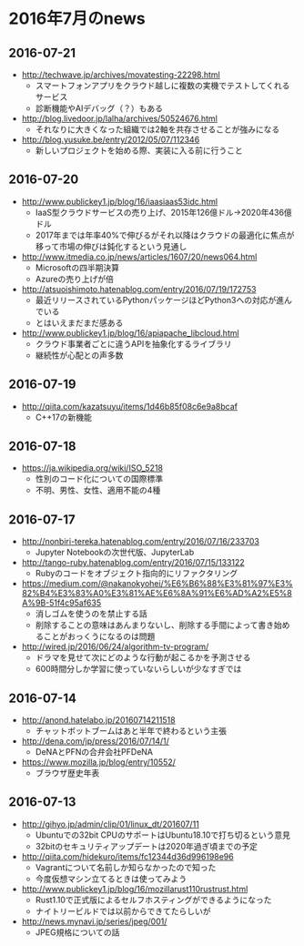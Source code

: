 # 2016年7月のnews


## 2016-07-21

* http://techwave.jp/archives/movatesting-22298.html
  * スマートフォンアプリをクラウド越しに複数の実機でテストしてくれるサービス
  * 診断機能やAIデバッグ（？）もある
* http://blog.livedoor.jp/lalha/archives/50524676.html
  * それなりに大きくなった組織では2軸を共存させることが強みになる
* http://blog.yusuke.be/entry/2012/05/07/112346
  * 新しいプロジェクトを始める際、実装に入る前に行うこと



## 2016-07-20

* http://www.publickey1.jp/blog/16/iaasiaas53idc.html
  * IaaS型クラウドサービスの売り上げ、2015年126億ドル→2020年436億ドル
  * 2017年までは年率40%で伸びるがそれ以降はクラウドの最適化に焦点が移って市場の伸びは鈍化するという見通し
* http://www.itmedia.co.jp/news/articles/1607/20/news064.html
  * Microsoftの四半期決算
  * Azureの売り上げが倍
* http://atsuoishimoto.hatenablog.com/entry/2016/07/19/172753
  * 最近リリースされているPythonパッケージほどPython3への対応が進んでいる
  * とはいえまだまだ感ある
* http://www.publickey1.jp/blog/16/apiapache_libcloud.html
  * クラウド事業者ごとに違うAPIを抽象化するライブラリ
  * 継続性が心配との声多数


## 2016-07-19

* http://qiita.com/kazatsuyu/items/1d46b85f08c6e9a8bcaf
  * C++17の新機能


## 2016-07-18

* https://ja.wikipedia.org/wiki/ISO_5218
  * 性別のコード化についての国際標準
  * 不明、男性、女性、適用不能の4種


## 2016-07-17

* http://nonbiri-tereka.hatenablog.com/entry/2016/07/16/233703
  * Jupyter Notebookの次世代版、JupyterLab
* http://tango-ruby.hatenablog.com/entry/2016/07/15/133122
  * Rubyのコードをオブジェクト指向的にリファクタリング
* https://medium.com/@nakanokyohei/%E6%B6%88%E3%81%97%E3%82%B4%E3%83%A0%E3%81%AE%E6%8A%91%E6%AD%A2%E5%8A%9B-51f4c95af635
  * 消しゴムを使うのを禁止する話
  * 削除することの意味はあんまりないし、削除する手間によって書き始めることがおっくうになるのは問題
* http://wired.jp/2016/06/24/algorithm-tv-program/
  * ドラマを見せて次にどのような行動が起こるかを予測させる
  * 600時間分しか学習に使っていないらしいが少なすぎでは


## 2016-07-14

* http://anond.hatelabo.jp/20160714211518
  * チャットボットブームはあと半年で終わるという主張
* http://dena.com/jp/press/2016/07/14/1/
  * DeNAとPFNの合弁会社PFDeNA
* https://www.mozilla.jp/blog/entry/10552/
  * ブラウザ歴史年表


## 2016-07-13

* http://gihyo.jp/admin/clip/01/linux_dt/201607/11
  * Ubuntuでの32bit CPUのサポートはUbuntu18.10で打ち切るという意見
  * 32bitのセキュリティアップデートは2020年過ぎ頃までの予定
* http://qiita.com/hidekuro/items/fc12344d36d996198e96
  * Vagrantについて名前しか知らなかったので知った
  * 今度仮想マシン立てるときは使ってみよう
* http://www.publickey1.jp/blog/16/mozillarust110rustrust.html
  * Rust1.10で正式版によるセルフホスティングができるようになった
  * ナイトリービルドでは以前からできてたらしいが
* http://news.mynavi.jp/series/jpeg/001/
  * JPEG規格についての話


